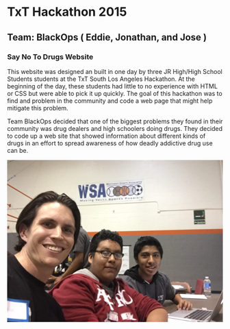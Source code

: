 # TxT Hackathon 2015
## Team: BlackOps ( Eddie, Jonathan, and Jose )
### Say No To Drugs Website

This website was designed an built in one day by three JR High/High School Students students at the TxT South Los Angeles Hackathon. At the beginning of the day, these students had little to no experience with HTML or CSS but were able to pick it up quickly. The goal of this hackathon was to find and problem in the community and code a web page that might help mitigate this problem.

Team BlackOps decided that one of the biggest problems they found in their community was drug dealers and high schoolers doing drugs. They decided to code up a web site that showed information about different kinds of drugs in an effort to spread awareness of how deadly addictive drug use can be.

![](selfie.jpg)

